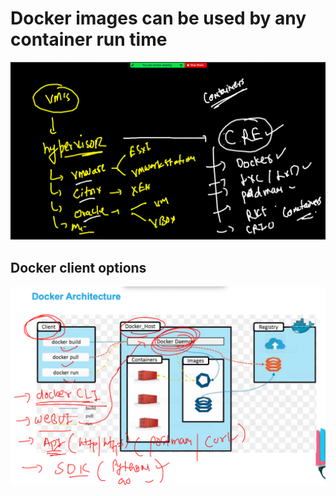 # Docker images can be used by any container run time 

<img src="cre.png">

## Docker client options 

<img src="cli.png">


